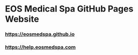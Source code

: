 # EOS Medical Spa GitHub Pages Website
### https://eosmedspa.github.io
### https://help.eosmedspa.com
